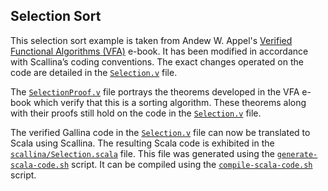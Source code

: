 Selection Sort
--------------

This selection sort example is taken from Andew W. Appel's [Verified Functional Algorithms (VFA)](https://softwarefoundations.cis.upenn.edu/vfa-current/Selection.html) e-book. It has been modified in accordance with Scallina’s coding conventions. The exact changes operated on the code are detailed in the [```Selection.v```](./Selection.v) file.

The [```SelectionProof.v```](./SelectionProof.v) file portrays the theorems developed in the VFA e-book which verify that this is a sorting algorithm. These theorems along with their proofs still hold on the code in the [```Selection.v```](./Selection.v) file.

The verified Gallina code in the [```Selection.v```](./Selection.v) file can now be translated to Scala using Scallina. The resulting Scala code is exhibited in the [```scallina/Selection.scala```](scallina/Selection.scala) file. This file was generated using the [```generate-scala-code.sh```](./generate-scala-code.sh) script. It can be compiled using the [```compile-scala-code.sh```](./compile-scala-code.sh) script.
